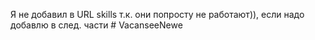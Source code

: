 Я не добавил в URL skills т.к. они попросту не работают)), если надо добавлю в след. части
#   V a c a n s e e N e w e  
 